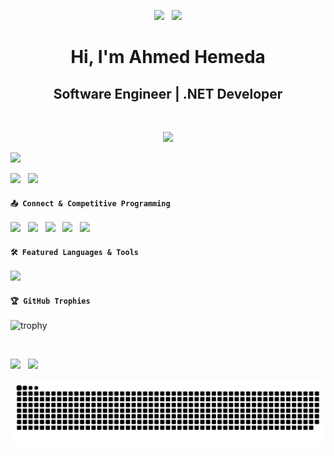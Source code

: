   <p align="center">
    <a href="https://gh-most-followed.pages.dev/egypt">
      <img src="https://img.shields.io/badge/26th Most Followed User 🇪🇬-202525?style=flat-square&logo=github" style="height:30px; object-fit:contain;"/></a> &nbsp;
    <a href="https://github.com/gayanvoice/top-github-users/blob/main/markdown/public_contributions/egypt.md">
      <img src="https://img.shields.io/badge/23th Top Public Contributions 🇪🇬-202525?style=flat-square&logo=github" style="height:30px; object-fit:contain;"/></a>
  </p>

<h1 align="center">Hi, I'm Ahmed Hemeda</h1>

<h2 align="center">Software Engineer | .NET Developer</h2>
<br>

  <p align="center">
    <a href="https://www.google.com.eg/search?q=Ahmed+Hemeda"> <!-- Google Me -->
      <img src="https://readme-typing-svg.herokuapp.com/?lines=Follow%20to%20get%20New%20Updates&font=Bold%20Code&center=true&color=30F050&pause=2000"></a>
  </p>

  <p>
    <a href="https://www.google.com.eg/search?q=A-Hemeda"> <!-- Google Me -->
      <img src="https://komarev.com/ghpvc/?username=a-hemeda&style=flat&color=3010A0" style="height:25px; object-fit:contain;"/></a>
  </p>

  <p>
    <a href="https://drive.google.com/file/d/1W272WvN9JqHiff2Bvp5UbXC-m9BobH16/view?usp=drivesdk">
      <img src="https://img.shields.io/badge/📄 My CV-005035?style=flat-square" style="height:33px; object-fit:contain;"/></a> &nbsp;
    <a href="https://a-hemeda.github.io/Portfolio">
      <img src="https://img.shields.io/badge/🌐 My Portfolio-0050A0?style=flat-square" style="height:33px; object-fit:contain;"/></a>
  </p>

  #### `📤 Connect & Competitive Programming`
  <p align="left">
    <a href="mailto:7hemeda@gmail.com">
      <img src="https://upload.wikimedia.org/wikipedia/commons/thumb/7/7e/Gmail_icon_%282020%29.svg/2560px-Gmail_icon_%282020%29.svg.png" height="41"/></a> &nbsp;
    <a href="https://www.linkedin.com/in/a-hemeda">
      <img src="https://raw.githubusercontent.com/rahuldkjain/github-profile-readme-generator/master/src/images/icons/Social/linked-in-alt.svg" height="50"/></a> &nbsp;
    <a href="https://www.whatsapp.com/channel/0029Vb3QWNLG8l5OPthU963O">
      <img src="https://marketplace.canva.com/Vmp9Y/MAEvzQVmp9Y/1/tl/canva-whatsapp-status-icon-MAEvzQVmp9Y.png" height="47"/></a> &nbsp;
    <a href="https://codeforces.com/profile/11Hemeda">
      <img src="https://cdn.iconscout.com/icon/free/png-256/free-code-forces-logo-icon-svg-download-png-2944796.png" height="50"/></a> &nbsp;
    <a href="https://leetcode.com/u/A-Hemeda/">
      <img src="https://leetcode.com/static/images/LeetCode_logo_rvs.png" height="47"/></a>
  </p>

#### `🛠️ Featured Languages & Tools`

  <p align="left">
    <img src="https://go-skill-icons.vercel.app/api/icons?i=cpp,cs,dotnet,postman,swagger,sqlserver,redis,git,html,css,js,docker"/>
  </p>

#### `🏆 GitHub Trophies`
  <p align="left">
  
  ![trophy](https://github-profile-trophy-ahmed.vercel.app/?username=A-Hemeda&theme=onestar&no-bg=true&no-frame=true&row=1&column=7)
  </div>
<br>

  <p align="left">
    <img src="https://github-readme-stats.vercel.app/api/top-langs?username=a-hemeda&layout=compact&langs_count=6&theme=highcontrast" height="125"/> &nbsp;
    <img src="https://streak-stats.demolab.com/?user=a-hemeda&theme=highcontrast" height="125"/>
  </p>

  <p align="left">
    <img src="https://raw.githubusercontent.com/platane/snk/output/github-contribution-grid-snake-dark.svg">
  </p>
